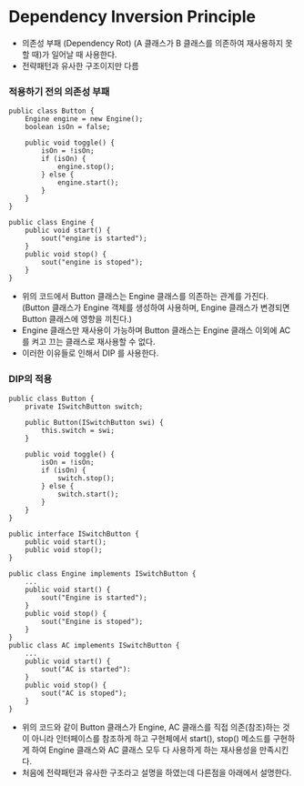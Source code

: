 # Dependency Inversion Principle
- 의존성 부패 (Dependency Rot) (A 클래스가 B 클래스를 의존하여 재사용하지 못할 때)가 일어날 때 사용한다.
- 전략패턴과 유사한 구조이지만 다름

### 적용하기 전의 의존성 부패
```
public class Button {
    Engine engine = new Engine();
    boolean isOn = false;

    public void toggle() {
        isOn = !isOn;
        if (isOn) {
            engine.stop();
        } else {
            engine.start();
        }
    }
}

public class Engine {
    public void start() {
        sout("engine is started");
    }
    public void stop() {
        sout("engine is stoped");
    }
}
```
- 위의 코드에서 Button 클래스는 Engine 클래스를 의존하는 관계를 가진다.  
(Button 클래스가 Engine 객체를 생성하여 사용하며, Engine 클래스가 변경되면 Button 클래스에 영향을 끼친다.)
- Engine 클래스만 재사용이 가능하며 Button 클래스는 Engine 클래스 이외에 AC 를 켜고 끄는 클래스로 재사용할 수 없다.
- 이러한 이유들로 인해서 DIP 를 사용한다.

### DIP의 적용
```
public class Button {
    private ISwitchButton switch;

    public Button(ISwitchButton swi) {
        this.switch = swi;
    }

    public void toggle() {
        isOn = !isOn;
        if (isOn) {
            switch.stop();
        } else {
            switch.start();
        }
    }
}

public interface ISwitchButton {
    public void start();
    public void stop();
}

public class Engine implements ISwitchButton {
    ...
    public void start() {
        sout("Engine is started");
    }
    public void stop() {
        sout("Engine is stoped");
    }
}
public class AC implements ISwitchButton {
    ...
    public void start() {
        sout("AC is started"):
    }
    public void stop() {
        sout("AC is stoped");
    }
}
```
- 위의 코드와 같이 Button 클래스가 Engine, AC 클래스를 직접 의존(참조)하는 것이 아니라
인터페이스를 참조하게 하고 구현체에서 start(), stop() 메소드를 구현하게 하여 Engine 클래스와 AC 클래스
모두 다 사용하게 하는 재사용성을 만족시킨다.
- 처음에 전략패턴과 유사한 구조라고 설명을 하였는데 다른점을 아래에서 설명한다.